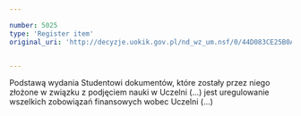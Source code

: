 ```yaml
---

number: 5025
type: 'Register item'
original_uri: 'http://decyzje.uokik.gov.pl/nd_wz_um.nsf/0/44D083CE25B0ADD7C1257B9F0034FC1C?OpenDocument'


---
```


Podstawą wydania Studentowi dokumentów, które zostały przez niego złożone w związku z podjęciem nauki w Uczelni (...) jest uregulowanie wszelkich zobowiązań finansowych wobec Uczelni (...)
